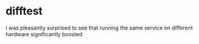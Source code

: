# difftest

I was pleasantly surprised to see that running the same service on different hardware significantly boosted
